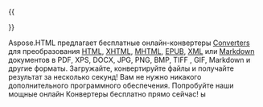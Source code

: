 ﻿---
translation: true
deploy: false
---

{{<section conversion>}}

Aspose.HTML предлагает бесплатные онлайн-конвертеры <a href="https://products.aspose.app/html/conversion" target="_blank">Converters</a> для преобразования <a href="https://products.aspose.app/html/conversion/html" target="_blank">HTML</a>, <a href="https://products.aspose.app/html/conversion/xhtml" target="_blank">XHTML</a>, <a href="https://products.aspose.app/html/conversion/mhtml" target="_blank">MHTML</a>, <a href="https://products.aspose. app/html/conversion/epub" target="_blank">EPUB</a>, <a href="https://products.aspose.app/html/conversion/xml" target="_blank">XML</a> или <a href="https://products.aspose.app/html/conversion/md" target="_blank">Markdown</a> документов в PDF, XPS, DOCX, JPG, PNG, BMP, TIFF , GIF, Markdown и другие форматы. Загружайте, конвертируйте файлы и получайте результат за несколько секунд! Вам не нужно никакого дополнительного программного обеспечения. Попробуйте наши мощные онлайн Конвертеры бесплатно прямо сейчас!
ы